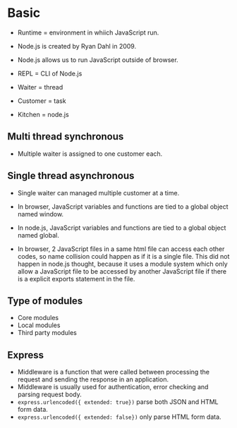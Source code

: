 # Basic

- Runtime = environment in whiich JavaScript run.
- Node.js is created by Ryan Dahl in 2009.
- Node.js allows us to run JavaScript outside of browser.
- REPL = CLI of Node.js

- Waiter = thread
- Customer = task
- Kitchen = node.js

## Multi thread synchronous

- Multiple waiter is assigned to one customer each.

## Single thread asynchronous

- Single waiter can managed multiple customer at a time.

- In browser, JavaScript variables and functions are tied to a global object named window.
- In node.js, JavaScript variables and functions are tied to a global object named global.
- In browser, 2 JavaScript files in a same html file can access each other codes, so name collision could happen as if it is a single file. This did not happen in node.js thought, because it uses a module system which only allow a JavaScript file to be accessed by another JavaScript file if there is a explicit exports statement in the file.

## Type of modules

- Core modules
- Local modules
- Third party modules

## Express

- Middleware is a function that were called between processing the request and sending the response in an application.
- Middleware is usually used for authentication, error checking and parsing request body.
- `express.urlencoded({ extended: true})` parse both JSON and HTML form data.
- `express.urlencoded({ extended: false})` only parse HTML form data.
